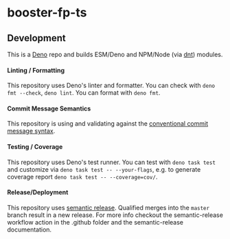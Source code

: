 # booster-fp-ts

## Development

This is a [Deno](https://deno.land/) repo and builds ESM/Deno and NPM/Node (via [dnt](https://github.com/denoland/dnt)) modules.

#### Linting / Formatting

This repository uses Deno's linter and formatter. You can check with `deno fmt --check`, `deno lint`. You can format with `deno fmt`.

#### Commit Message Semantics

This repository is using and validating against the [conventional commit message syntax](https://www.conventionalcommits.org/en/v1.0.0/).

#### Testing / Coverage

This repository uses Deno's test runner. You can test with `deno task test` and customize via  `deno task test -- --your-flags`, e.g. to generate coverage report `deno task test -- --coverage=cov/`.

#### Release/Deployment

This repository uses [semantic release](https://github.com/semantic-release/semantic-release). Qualified merges into the `master` branch result in a new release. For more info checkout the semantic-release workflow action in the .github folder and the semantic-release documentation.
